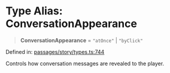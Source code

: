 # Type Alias: ConversationAppearance

> **ConversationAppearance** = `"atOnce"` \| `"byClick"`

Defined in: [passages/story/types.ts:744](https://github.com/laruss/react-text-game/blob/4531810ed426df9948c54abd8dbf61d1745871f2/packages/core/src/passages/story/types.ts#L744)

Controls how conversation messages are revealed to the player.

